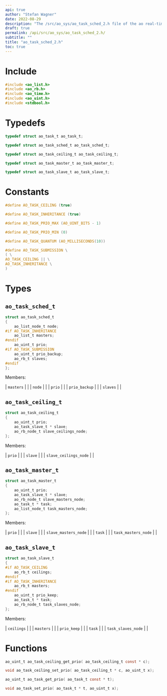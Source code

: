 ```yaml
---
api: true
author: "Stefan Wagner"
date: 2022-08-29
description: "The /src/ao_sys/ao_task_sched_2.h file of the ao real-time operating system."
draft: true
permalink: /api/src/ao_sys/ao_task_sched_2.h/
subtitle: ""
title: "ao_task_sched_2.h"
toc: true
---
```


# Include

```c
#include <ao_list.h>
#include <ao_rb.h>
#include <ao_time.h>
#include <ao_uint.h>
#include <stdbool.h>
```

# Typedefs

```c
typedef struct ao_task_t ao_task_t;
```

```c
typedef struct ao_task_sched_t ao_task_sched_t;
```

```c
typedef struct ao_task_ceiling_t ao_task_ceiling_t;
```

```c
typedef struct ao_task_master_t ao_task_master_t;
```

```c
typedef struct ao_task_slave_t ao_task_slave_t;
```

# Constants

```c
#define AO_TASK_CEILING (true)
```

```c
#define AO_TASK_INHERITANCE (true)
```

```c
#define AO_TASK_PRIO_MAX (AO_UINT_BITS - 1)
```

```c
#define AO_TASK_PRIO_MIN (0)
```

```c
#define AO_TASK_QUANTUM (AO_MILLISECONDS(10))
```

```c
#define AO_TASK_SUBMISSION \
( \
AO_TASK_CEILING || \
AO_TASK_INHERITANCE \
)
```

# Types

## `ao_task_sched_t`

```c
struct ao_task_sched_t
{
    ao_list_node_t node;
#if AO_TASK_INHERITANCE
    ao_list_t masters;
#endif
    ao_uint_t prio;
#if AO_TASK_SUBMISSION
    ao_uint_t prio_backup;
    ao_rb_t slaves;
#endif
};
```

Members:

| `masters` | |
| `node` | |
| `prio` | |
| `prio_backup` | |
| `slaves` | |

## `ao_task_ceiling_t`

```c
struct ao_task_ceiling_t
{
    ao_uint_t prio;
    ao_task_slave_t * slave;
    ao_rb_node_t slave_ceilings_node;
};
```

Members:

| `prio` | |
| `slave` | |
| `slave_ceilings_node` | |

## `ao_task_master_t`

```c
struct ao_task_master_t
{
    ao_uint_t prio;
    ao_task_slave_t * slave;
    ao_rb_node_t slave_masters_node;
    ao_task_t * task;
    ao_list_node_t task_masters_node;
};
```

Members:

| `prio` | |
| `slave` | |
| `slave_masters_node` | |
| `task` | |
| `task_masters_node` | |

## `ao_task_slave_t`

```c
struct ao_task_slave_t
{
#if AO_TASK_CEILING
    ao_rb_t ceilings;
#endif
#if AO_TASK_INHERITANCE
    ao_rb_t masters;
#endif
    ao_uint_t prio_keep;
    ao_task_t * task;
    ao_rb_node_t task_slaves_node;
};
```

Members:

| `ceilings` | |
| `masters` | |
| `prio_keep` | |
| `task` | |
| `task_slaves_node` | |

# Functions

```c
ao_uint_t ao_task_ceiling_get_prio( ao_task_ceiling_t const * c);
```

```c
void ao_task_ceiling_set_prio( ao_task_ceiling_t * c, ao_uint_t x);
```

```c
ao_uint_t ao_task_get_prio( ao_task_t const * t);
```

```c
void ao_task_set_prio( ao_task_t * t, ao_uint_t x);
```

